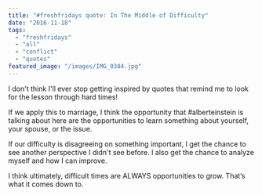 ```yaml
---
title: "#freshfridays quote: In The Middle of Difficulty"
date: "2016-11-18"
tags:
  - "freshfridays"
  - "all"
  - "conflict"
  - "quotes"
featured_image: "/images/IMG_0384.jpg"
---
```


I don't think I'll ever stop getting inspired by quotes that remind me to look for the lesson through hard times!

If we apply this to marriage, I think the opportunity that #alberteinstein is talking about here are the opportunities to learn something about yourself, your spouse, or the issue.

If our difficulty is disagreeing on something important, I get the chance to see another perspective I didn't see before. I also get the chance to analyze myself and how I can improve.

I think ultimately, difficult times are ALWAYS opportunities to grow. That’s what it comes down to.
